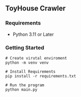## ToyHouse Crawler

### Requirements

- Python 3.11 or Later


### Getting Started


```
# Create virutal enviroment
python -m venv venv

# Install Requirements
pip install -r requirements.txt

# Run the program 
python main.py
```

###